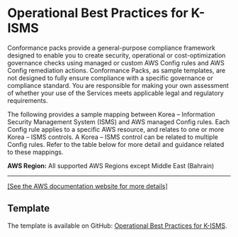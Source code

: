 # Operational Best Practices for K\-ISMS<a name="operational-best-practices-for-k-isms"></a>

Conformance packs provide a general\-purpose compliance framework designed to enable you to create security, operational or cost\-optimization governance checks using managed or custom AWS Config rules and AWS Config remediation actions\. Conformance Packs, as sample templates, are not designed to fully ensure compliance with a specific governance or compliance standard\. You are responsible for making your own assessment of whether your use of the Services meets applicable legal and regulatory requirements\. 

The following provides a sample mapping between Korea – Information Security Management System \(ISMS\) and AWS managed Config rules\. Each Config rule applies to a specific AWS resource, and relates to one or more Korea – ISMS controls\. A Korea – ISMS control can be related to multiple Config rules\. Refer to the table below for more detail and guidance related to these mappings\.

**AWS Region:** All supported AWS Regions except Middle East \(Bahrain\)


****  
[\[See the AWS documentation website for more details\]](http://docs.aws.amazon.com/config/latest/developerguide/operational-best-practices-for-k-isms.html)

## Template<a name="k-isms-conformance-pack-sample"></a>

The template is available on GitHub: [Operational Best Practices for K\-ISMS](https://github.com/awslabs/aws-config-rules/blob/master/aws-config-conformance-packs/Operational-Best-Practices-for-KISMS.yaml)\.